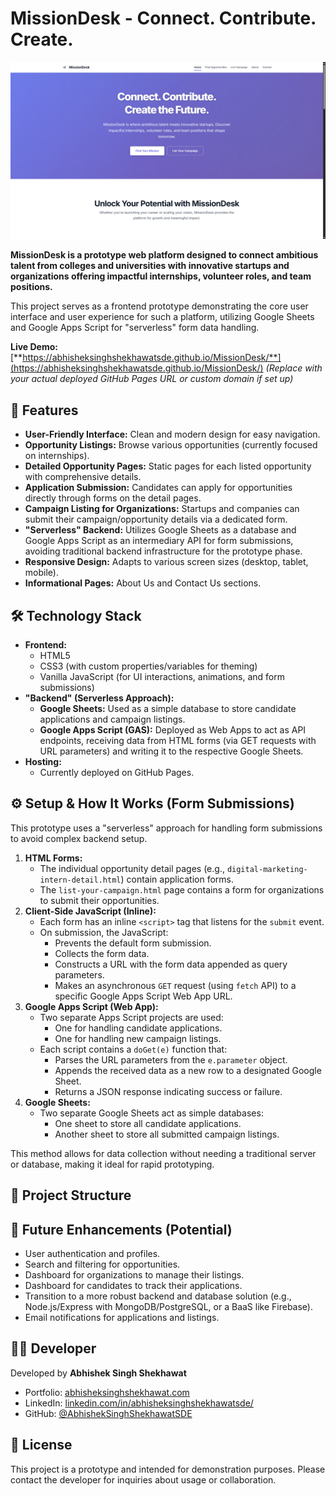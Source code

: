 
# MissionDesk - Connect. Contribute. Create.

[![MissionDesk Screenshot](https://raw.githubusercontent.com/AbhishekSinghShekhawatSDE/MissionDesk/afd462c4a8c2347f29cbc485826d8c1327256019/assets/output.jpg)](https://abhisheksinghshekhawatsde.github.io/MissionDesk/) 
<!-- Make sure the link in the screenshot above points to your live deployed site! -->

**MissionDesk is a prototype web platform designed to connect ambitious talent from colleges and universities with innovative startups and organizations offering impactful internships, volunteer roles, and team positions.**

This project serves as a frontend prototype demonstrating the core user interface and user experience for such a platform, utilizing Google Sheets and Google Apps Script for "serverless" form data handling.

**Live Demo:** [**https://abhisheksinghshekhawatsde.github.io/MissionDesk/**](https://abhisheksinghshekhawatsde.github.io/MissionDesk/)
*(Replace with your actual deployed GitHub Pages URL or custom domain if set up)*

## 🚀 Features

*   **User-Friendly Interface:** Clean and modern design for easy navigation.
*   **Opportunity Listings:** Browse various opportunities (currently focused on internships).
*   **Detailed Opportunity Pages:** Static pages for each listed opportunity with comprehensive details.
*   **Application Submission:** Candidates can apply for opportunities directly through forms on the detail pages.
*   **Campaign Listing for Organizations:** Startups and companies can submit their campaign/opportunity details via a dedicated form.
*   **"Serverless" Backend:** Utilizes Google Sheets as a database and Google Apps Script as an intermediary API for form submissions, avoiding traditional backend infrastructure for the prototype phase.
*   **Responsive Design:** Adapts to various screen sizes (desktop, tablet, mobile).
*   **Informational Pages:** About Us and Contact Us sections.

## 🛠️ Technology Stack

*   **Frontend:**
    *   HTML5
    *   CSS3 (with custom properties/variables for theming)
    *   Vanilla JavaScript (for UI interactions, animations, and form submissions)
*   **"Backend" (Serverless Approach):**
    *   **Google Sheets:** Used as a simple database to store candidate applications and campaign listings.
    *   **Google Apps Script (GAS):** Deployed as Web Apps to act as API endpoints, receiving data from HTML forms (via GET requests with URL parameters) and writing it to the respective Google Sheets.
*   **Hosting:**
    *   Currently deployed on GitHub Pages.

## ⚙️ Setup & How It Works (Form Submissions)

This prototype uses a "serverless" approach for handling form submissions to avoid complex backend setup.

1.  **HTML Forms:**
    *   The individual opportunity detail pages (e.g., `digital-marketing-intern-detail.html`) contain application forms.
    *   The `list-your-campaign.html` page contains a form for organizations to submit their opportunities.
2.  **Client-Side JavaScript (Inline):**
    *   Each form has an inline `<script>` tag that listens for the `submit` event.
    *   On submission, the JavaScript:
        *   Prevents the default form submission.
        *   Collects the form data.
        *   Constructs a URL with the form data appended as query parameters.
        *   Makes an asynchronous `GET` request (using `fetch` API) to a specific Google Apps Script Web App URL.
3.  **Google Apps Script (Web App):**
    *   Two separate Apps Script projects are used:
        *   One for handling candidate applications.
        *   One for handling new campaign listings.
    *   Each script contains a `doGet(e)` function that:
        *   Parses the URL parameters from the `e.parameter` object.
        *   Appends the received data as a new row to a designated Google Sheet.
        *   Returns a JSON response indicating success or failure.
4.  **Google Sheets:**
    *   Two separate Google Sheets act as simple databases:
        *   One sheet to store all candidate applications.
        *   Another sheet to store all submitted campaign listings.

This method allows for data collection without needing a traditional server or database, making it ideal for rapid prototyping.

## 📄 Project Structure
## 🔮 Future Enhancements (Potential)

*   User authentication and profiles.
*   Search and filtering for opportunities.
*   Dashboard for organizations to manage their listings.
*   Dashboard for candidates to track their applications.
*   Transition to a more robust backend and database solution (e.g., Node.js/Express with MongoDB/PostgreSQL, or a BaaS like Firebase).
*   Email notifications for applications and listings.

## 🧑‍💻 Developer

Developed by **Abhishek Singh Shekhawat**

*   Portfolio: [abhisheksinghshekhawat.com](https://abhisheksinghshekhawat.com)
*   LinkedIn: [linkedin.com/in/abhisheksinghshekhawatsde/](https://www.linkedin.com/in/abhisheksinghshekhawatsde/)
*   GitHub: [@AbhishekSinghShekhawatSDE](https://github.com/AbhishekSinghShekhawatSDE)

## 📜 License

This project is a prototype and intended for demonstration purposes. Please contact the developer for inquiries about usage or collaboration.
